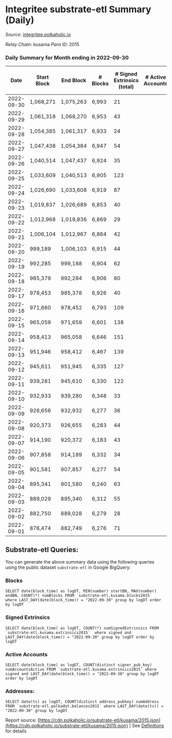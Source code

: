 # Integritee substrate-etl Summary (Daily)

_Source_: [integritee.polkaholic.io](https://integritee.polkaholic.io)

*Relay Chain*: kusama
*Para ID*: 2015



### Daily Summary for Month ending in 2022-09-30


| Date | Start Block | End Block | # Blocks | # Signed Extrinsics (total) | # Active Accounts | # Passive | # New | # Addresses with Balances | # Events | # Transfers | # XCM Transfers In | # XCM Transfers Out |
| ---- | ----------- | --------- | -------- | --------------------------- | ----------------- | --------- | ----- | ------------------------- | -------- | ----------- | ------------------ | ------------------- |
| 2022-09-30 | 1,068,271 | 1,075,263 | 6,993  | 21 |  |  |  | 12,654 | 14,122 | 14 ($1,761.88) |   |   |
| 2022-09-29 | 1,061,318 | 1,068,270 | 6,953  | 43 |  |  |  |  | 14,179 | 26 ($6,031.74) |   |   |
| 2022-09-28 | 1,054,385 | 1,061,317 | 6,933  | 24 |  |  |  |  | 14,019 | 13 ($917.96) |   | 1 ($0.007) |
| 2022-09-27 | 1,047,438 | 1,054,384 | 6,947  | 54 |  |  |  |  | 14,237 | 30 ($2,647.83) |   |   |
| 2022-09-26 | 1,040,514 | 1,047,437 | 6,924  | 35 |  |  |  |  | 14,078 | 21 ($4,090.70) |   |   |
| 2022-09-25 | 1,033,609 | 1,040,513 | 6,905  | 123 |  |  |  |  | 14,561 | 109 ($12,847.03) |   |   |
| 2022-09-24 | 1,026,690 | 1,033,608 | 6,919  | 87 |  |  |  |  | 14,372 | 71 ($81,483.60) |   |   |
| 2022-09-23 | 1,019,837 | 1,026,689 | 6,853  | 40 |  |  |  |  | 13,959 | 20 ($647.44) |   |   |
| 2022-09-22 | 1,012,968 | 1,019,836 | 6,869  | 29 |  |  |  |  | 13,920 | 17 ($839.20) |   |   |
| 2022-09-21 | 1,006,104 | 1,012,967 | 6,864  | 42 |  |  |  |  | 13,999 | 27 ($3,375.45) |   |   |
| 2022-09-20 | 999,189 | 1,006,103 | 6,915  | 44 |  |  |  |  | 14,109 | 27 ($15,175.26) |   |   |
| 2022-09-19 | 992,285 | 999,188 | 6,904  | 62 |  |  |  | 12,635 | 14,199 | 43 ($2,379.13) | 1 ($57.19) |   |
| 2022-09-18 | 985,379 | 992,284 | 6,906  | 80 |  |  |  | 12,633 | 14,310 | 58 ($3,437.43) |   |   |
| 2022-09-17 | 978,453 | 985,378 | 6,926  | 40 |  |  |  | 12,634 | 14,103 | 25 ($3,696.36) |   |   |
| 2022-09-16 | 971,660 | 978,452 | 6,793  | 109 |  |  |  | 12,631 | 14,206 | 20 ($2,225.58) |   |   |
| 2022-09-15 | 965,059 | 971,659 | 6,601  | 138 |  |  |  | 12,629 | 13,951 | 25 ($3,379.23) |   | 1 ($69.10) |
| 2022-09-14 | 958,413 | 965,058 | 6,646  | 151 |  |  |  |  | 14,119 | 27 ($2,948.96) |   |   |
| 2022-09-13 | 951,946 | 958,412 | 6,467  | 139 |  |  |  | 12,626 | 13,695 | 25 ($13,784.83) |   |   |
| 2022-09-12 | 945,611 | 951,945 | 6,335  | 127 |  |  |  | 12,623 | 13,386 | 29 ($26,232.00) |   |   |
| 2022-09-11 | 939,281 | 945,610 | 6,330  | 122 |  |  |  |  | 13,410 | 105 ($10,982.76) |   |   |
| 2022-09-10 | 932,933 | 939,280 | 6,348  | 33 |  |  |  |  | 12,914 | 22 ($3,389.95) |   |   |
| 2022-09-09 | 926,656 | 932,932 | 6,277  | 36 |  |  |  | 12,614 | 12,782 | 21 ($7,988.76) |   |   |
| 2022-09-08 | 920,373 | 926,655 | 6,283  | 44 |  |  |  | 12,614 | 12,811 | 13 ($550.01) |   |   |
| 2022-09-07 | 914,190 | 920,372 | 6,183  | 43 |  |  |  | 12,613 | 12,591 | 22 ($12,766.91) |   | 1 ($1.44) |
| 2022-09-06 | 907,858 | 914,189 | 6,332  | 34 |  |  |  | 12,613 | 12,846 | 19 ($11,647.09) |   |   |
| 2022-09-05 | 901,581 | 907,857 | 6,277  | 54 |  |  |  | 12,611 | 12,839 | 29 ($6,892.70) |   |   |
| 2022-09-04 | 895,341 | 901,580 | 6,240  | 63 |  |  |  | 12,611 | 12,813 | 30 ($8,014.82) |   | 2 ($54.95) |
| 2022-09-03 | 889,029 | 895,340 | 6,312  | 55 |  |  |  | 12,607 | 12,911 | 38 ($9,823.88) |   | 1 ($2.64) |
| 2022-09-02 | 882,750 | 889,028 | 6,279  | 28 |  |  |  | 12,604 | 12,708 | 10 ($516.89) |   |   |
| 2022-09-01 | 876,474 | 882,749 | 6,276  | 71 |  |  |  | 12,603 | 12,943 | 49 ($29,035.65) | 1 ($3.21) | 1 ($3.21) |

## Substrate-etl Queries:
You can generate the above summary data using the following queries using the public dataset `substrate-etl` in Google BigQuery:


### Blocks
```
SELECT date(block_time) as logDT, MIN(number) startBN, MAX(number) endBN, COUNT(*) numBlocks FROM `substrate-etl.kusama.blocks2015`  where LAST_DAY(date(block_time)) = "2022-09-30" group by logDT order by logDT
```


### Signed Extrinsics
```
SELECT date(block_time) as logDT, COUNT(*) numSignedExtrinsics FROM `substrate-etl.kusama.extrinsics2015`  where signed and LAST_DAY(date(block_time)) = "2022-09-30" group by logDT order by logDT
```


### Active Accounts
```
SELECT date(block_time) as logDT, COUNT(distinct signer_pub_key) numAccountsActive FROM `substrate-etl.kusama.extrinsics2015` where signed and LAST_DAY(date(block_time)) = "2022-09-30" group by logDT order by logDT
```


### Addresses:
```
SELECT date(ts) as logDT, COUNT(distinct address_pubkey) numAddress FROM `substrate-etl.polkadot.balances2015` where LAST_DAY(date(ts)) = "2022-09-30" group by logDT
```



Report source: [https://cdn.polkaholic.io/substrate-etl/kusama/2015.json](https://cdn.polkaholic.io/substrate-etl/kusama/2015.json) | See [Definitions](/DEFINITIONS.md) for details
